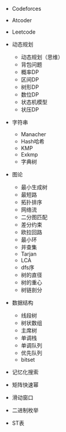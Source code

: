 - Codeforces
- Atcoder
- Leetcode
- 动态规划
  - 动态规划（思维）
  - 背包问题
  - 概率DP
  - 区间DP
  - 树形DP
  - 数位DP
  - 状态机模型
  - 状压DP
- 字符串
  - Manacher
  - Hash哈希
  - KMP
  - Exkmp
  - 字典树
- 图论
  - 最小生成树
  - 最短路
  - 拓扑排序
  - 网络流
  - 二分图匹配
  - 差分约束
  - 欧拉回路
  - 最小环
  - 并查集
  - Tarjan
  - LCA
  - dfs序
  - 树的直径
  - 树的重心
  - 树链剖分
- 数据结构
  - 线段树
  - 树状数组
  - 主席树
  - 单调栈
  - 单调队列
  - 优先队列
  - bitset
- 记忆化搜索
- 矩阵快速幂
- 滑动窗口
- 二进制枚举

- ST表
